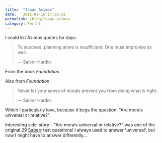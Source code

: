 ```yaml
---
title:  "Isaac Asimov"
date:   2015-09-16 17:56:31
permalink: /blog/isaac-asimov
category: Perth1
---
```

I could list Asimov quotes for days.

>To succeed, planning alone is insufficient. One must improvise as well.
>
>&mdash; Salvor Hardin

From the book _Foundation_.

Also from _Foundation_:

>Never let your sense of morals prevent you from doing what is right.
>
>&mdash; Salvor Hardin

Which I particularly love, because it begs the question: "Are morals universal or relative?".

Interesting side-story &ndash; "Are morals universal or relative?" was one of the original 29 [Saberr](http://www.saberr.com) test questions! I always used to answer 'universal', but now I might have to answer differently...
